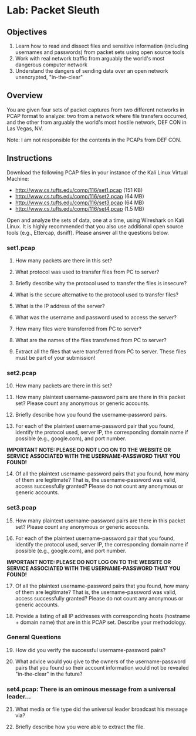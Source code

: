 # Lab: Packet Sleuth

## Objectives

1. Learn how to read and dissect files and sensitive information (including usernames and passwords) from packet sets using open source tools
2. Work with real network traffic from arguably the world's most dangerous computer network
3. Understand the dangers of sending data over an open network unencrypted, "in-the-clear"

## Overview

You are given four sets of packet captures from two different networks in PCAP format to analyze: two from a network where file transfers occurred, and the other from arguably the world's most hostile network, DEF CON in Las Vegas, NV.

Note: I am not responsible for the contents in the PCAPs from DEF CON.

## Instructions

Download the following PCAP files in your instance of the Kali Linux Virtual Machine:

* http://www.cs.tufts.edu/comp/116/set1.pcap (151 KB)
* http://www.cs.tufts.edu/comp/116/set2.pcap (64 MB)
* http://www.cs.tufts.edu/comp/116/set3.pcap (64 MB)
* http://www.cs.tufts.edu/comp/116/set4.pcap (1.5 MB)

Open and analyze the sets of data, one at a time, using Wireshark on Kali Linux. It is highly recommended that you also use additional open source tools (e.g., Ettercap, dsniff). Please answer all the questions below.

### set1.pcap

1. How many packets are there in this set?

2. What protocol was used to transfer files from PC to server?

3. Briefly describe why the protocol used to transfer the files is insecure?

4. What is the secure alternative to the protocol used to transfer files?

5. What is the IP address of the server?

6. What was the username and password used to access the server?

7. How many files were transferred from PC to server?

8. What are the names of the files transferred from PC to server?

9. Extract all the files that were transferred from PC to server. These files must be part of your submission!

### set2.pcap

10. How many packets are there in this set?

11. How many plaintext username-password pairs are there in this packet set? Please count any anonymous or generic accounts.

12. Briefly describe how you found the username-password pairs.

13. For each of the plaintext username-password pair that you found, identify the protocol used, server IP, the corresponding domain name if possible (e.g., google.com), and port number.

**IMPORTANT NOTE: PLEASE DO NOT LOG ON TO THE WEBSITE OR SERVICE ASSOCIATED WITH THE USERNAME-PASSWORD THAT YOU FOUND!**

14. Of all the plaintext username-password pairs that you found, how many of them are legitimate? That is, the username-password was valid, access successfully granted? Please do not count any anonymous or generic accounts.

### set3.pcap

15. How many plaintext username-password pairs are there in this packet set? Please count any anonymous or generic accounts.

16. For each of the plaintext username-password pair that you found, identify the protocol used, server IP, the corresponding domain name if possible (e.g., google.com), and port number.

**IMPORTANT NOTE: PLEASE DO NOT LOG ON TO THE WEBSITE OR SERVICE ASSOCIATED WITH THE USERNAME-PASSWORD THAT YOU FOUND!**

17. Of all the plaintext username-password pairs that you found, how many of them are legitimate? That is, the username-password was valid, access successfully granted? Please do not count any anonymous or generic accounts.

18. Provide a listing of all IP addresses with corresponding hosts (hostname + domain name) that are in this PCAP set. Describe your methodology.

### General Questions

19. How did you verify the successful username-password pairs?

20. What advice would you give to the owners of the username-password pairs that you found so their account information would not be revealed "in-the-clear" in the future?

### set4.pcap: There is an ominous message from a universal leader...

21. What media or file type did the universal leader broadcast his message via?

22. Briefly describe how you were able to extract the file.